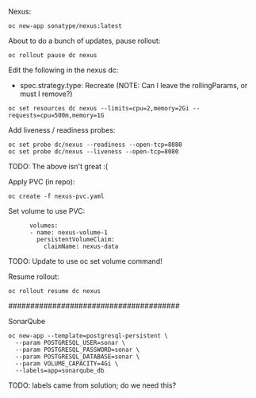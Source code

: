 Nexus:

```
oc new-app sonatype/nexus:latest
```

About to do a bunch of updates, pause rollout:

```
oc rollout pause dc nexus
```

Edit the following in the nexus dc:

* spec.strategy.type: Recreate
(NOTE: Can I leave the rollingParams, or must I remove?)

```
oc set resources dc nexus --limits=cpu=2,memory=2Gi --requests=cpu=500m,memory=1G
```

Add liveness / readiness probes:

```
oc set probe dc/nexus --readiness --open-tcp=8080
oc set probe dc/nexus --liveness --open-tcp=8080
```
TODO: The above isn't great :(

Apply PVC (in repo):
```
oc create -f nexus-pvc.yaml
```

Set volume to use PVC:
```
      volumes:
      - name: nexus-volume-1
        persistentVolumeClaim:
          claimName: nexus-data
```
TODO: Update to use oc set volume command!

Resume rollout:

```
oc rollout resume dc nexus
```

#######################################

SonarQube

```
oc new-app --template=postgresql-persistent \
  --param POSTGRESQL_USER=sonar \
  --param POSTGRESQL_PASSWORD=sonar \
  --param POSTGRESQL_DATABASE=sonar \
  --param VOLUME_CAPACITY=4Gi \
  --labels=app=sonarqube_db
```
TODO: labels came from solution; do we need this?
